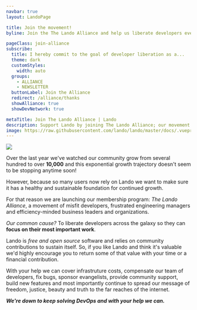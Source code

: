 ```yaml
---
navbar: true
layout: LandoPage

title: Join the movement!
byline: Join the The Lando Alliance and help us liberate developers everywhere from unnecessary work, repeatable steps and dev monotony.

pageClass: join-alliance
subscribe:
  title: I hereby commit to the goal of developer liberation as a...
  theme: dark
  customStyles:
    width: auto
  groups:
    - ALLIANCE
    - NEWSLETTER
  buttonLabel: Join the Alliance
  redirect: /alliance/thanks
  showAlliance: true
  showDevNetwork: true

metaTitle: Join The Lando Alliance | Lando
description: Support Lando by joining The Lando Alliance; our movement to liberate developers everywhere from the mind-forged manacles of unnecessary work, repeatable steps and dev monotony.
image: https://raw.githubusercontent.com/lando/lando/master/docs/.vuepress/public/images/lando-alliance.png
---
```


<div class="seal-of-liberation">
  <img src="/images/lando-alliance.png">
</div>

<div class="liberation-manifesto">
  <p>
  Over the last year we've watched our community grow from several hundred to over <b>10,000</b> and this exponential growth trajectory doesn't seem to be stopping anytime soon!

  However, because so many users now rely on Lando we want to make sure it has a healthy and sustainable foundation for continued growth.

  For that reason we are launching our membership program: _The Lando Alliance_, a movement of misfit developers, frustrated engineering managers and efficiency-minded business leaders and organizations.

  <em>Our common cause?</em> To liberate developers across the galaxy so they can <strong>focus on their most important work</strong>.

  Lando is <em>free and open source</em> software and relies on community contributions to sustain itself. So, if you like Lando and think it's valuable we'd highly encourage you to return some of that value with your time or a financial contribution.

  With your help we can cover infrastruture costs, compensate our team of developers, fix bugs, sponsor evangelists, provide community support, build new features and most importantly continue to spread our message of freedom, justice, beauty and truth to the far reaches of the internet.

  <b><em>We're down to keep solving DevOps and with your help we can.</em></b>
  </p>
</div>
